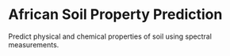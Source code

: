 African Soil Property Prediction
==============================

Predict physical and chemical properties of soil using spectral measurements.
